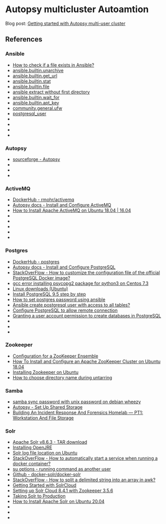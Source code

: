 # Autopsy multicluster Autoamtion

Blog post: [Getting started with Autopsy multi-user cluster](https://holdmybeersecurity.com/2021/05/11/getting-started-with-autopsy-multi-user-cluster/)

## References
### Ansible
* [How to check if a file exists in Ansible?](https://stackoverflow.com/questions/35654286/how-to-check-if-a-file-exists-in-ansible)
* [ansible.builtin.unarchive](https://docs.ansible.com/ansible/latest/collections/ansible/builtin/unarchive_module.html)
* [ansible.builtin.get_url](https://docs.ansible.com/ansible/latest/collections/ansible/builtin/get_url_module.html)
* [ansible.builtin.stat](https://docs.ansible.com/ansible/latest/collections/ansible/builtin/stat_module.html)
* [ansible.builtin.file](https://docs.ansible.com/ansible/latest/collections/ansible/builtin/file_module.html)
* [ansible extract without first directory](https://unix.stackexchange.com/questions/346346/ansible-extract-without-first-directory)
* [ansible.builtin.wait_for](https://docs.ansible.com/ansible/latest/collections/ansible/builtin/wait_for_module.html)
* [ansible.builtin.apt_key](https://docs.ansible.com/ansible/latest/collections/ansible/builtin/apt_key_module.html)
* [community.general.ufw](https://docs.ansible.com/ansible/latest/collections/community/general/ufw_module.html)
* [postgresql_user](https://docs.ansible.com/ansible/2.5/modules/postgresql_user_module.html)
* []()
* []()
* []()
* []()

### Autopsy
* [sourceforge - Autopsy](https://sourceforge.net/projects/autopsy/)
* []()
* []()
* []()

### ActiveMQ
* [DockerHub - rmohr/activemq](https://hub.docker.com/r/rmohr/activemq)
* [Autopsy docs - Install and Configure ActiveMQ](http://sleuthkit.org/autopsy/docs/user-docs/4.18.0/install_activemq_page.html)
* [How to Install Apache ActiveMQ on Ubuntu 18.04 | 16.04](https://websiteforstudents.com/how-to-install-apache-activemq-on-ubuntu-18-04-16-04/)
* []()
* []()
* []()
* []()
* []()

### Postgres
* [DockerHub - postgres](https://hub.docker.com/_/postgres?tab=description)
* [Autopsy docs - Install and Configure PostgreSQL](http://sleuthkit.org/autopsy/docs/user-docs/4.18.0/install_postgresql_page.html)
* [StackOverFlow - How to customize the configuration file of the official PostgreSQL Docker image?](https://stackoverflow.com/questions/30848670/how-to-customize-the-configuration-file-of-the-official-postgresql-docker-image/41912295)
* [gcc error installing psycopg2 package for python3 on Centos 7.3](https://unix.stackexchange.com/questions/345814/gcc-error-installing-psycopg2-package-for-python3-on-centos-7-3)
* [Linux downloads (Ubuntu)](https://www.postgresql.org/download/linux/ubuntu/)
* [Install PostgreSQL 9.5 step by step](https://www.gab.lc/articles/install_postgresql_9-5_debian_ubuntu/)
* [How to set postgres password using ansible](https://stackoverflow.com/questions/63303090/how-to-set-postgres-password-using-ansible)
* [Ansible create postgresql user with access to all tables?](https://stackoverflow.com/questions/40290837/ansible-create-postgresql-user-with-access-to-all-tables)
* [Configure PostgreSQL to allow remote connection](https://bigbinary.com/blog/configure-postgresql-to-allow-remote-connection)
* [Granting a user account permission to create databases in PostgreSQL](https://dba.stackexchange.com/questions/33285/granting-a-user-account-permission-to-create-databases-in-postgresql)
* []()
* []()
* []()

### Zookeeper
* [Configuration for a ZooKeeper Ensemble](https://solr.apache.org/guide/8_6/setting-up-an-external-zookeeper-ensemble.html#configuration-for-a-zookeeper-ensemble)
* [How To Install and Configure an Apache ZooKeeper Cluster on Ubuntu 18.04](https://www.digitalocean.com/community/tutorials/how-to-install-and-configure-an-apache-zookeeper-cluster-on-ubuntu-18-04)
* [Installing Zookeeper on Ubuntu](https://medium.com/@ryannel/installing-zookeeper-on-ubuntu-9f1f70f22e25)
* [How to choose directory name during untarring](https://unix.stackexchange.com/questions/11018/how-to-choose-directory-name-during-untarring)

### Samba
* [samba sync password with unix password on debian wheezy](https://superuser.com/questions/478521/samba-sync-password-with-unix-password-on-debian-wheezy)
* [Autopsy - Set Up Shared Storage](http://sleuthkit.org/autopsy/docs/user-docs/4.18.0/install_multiuser_storage_page.html)
* [Building An Incident Response And Forensics Homelab — PT1: Workstation And File Storage](https://medium.com/@liamcs98/building-an-incident-response-and-forensics-homelab-pt1-workstation-and-file-storage-e23eca7ea57a)

### Solr
* [Apache Solr v8.6.3 - TAR download](https://archive.apache.org/dist/lucene/solr/8.6.3/)
* [Installing OpenJRE](https://ubuntu.com/tutorials/install-jre#2-installing-openjre)
* [Solr log file location on Ubuntu](https://serverfault.com/questions/279505/solr-log-file-location-on-ubuntu)
* [StackOverFlow - How to automatically start a service when running a docker container?](https://stackoverflow.com/questions/25135897/how-to-automatically-start-a-service-when-running-a-docker-container)
* [su options - running command as another user](https://unix.stackexchange.com/questions/1087/su-options-running-command-as-another-user)
* [Github - docker-solr/docker-solr](https://github.com/docker-solr/docker-solr)
* [StackOverFlow - How to split a delimited string into an array in awk?](https://stackoverflow.com/questions/8009664/how-to-split-a-delimited-string-into-an-array-in-awk)
* [Getting Started with SolrCloud](https://solr.apache.org/guide/6_6/getting-started-with-solrcloud.html)
* [Setting up Solr Cloud 8.4.1 with Zookeeper 3.5.6](https://medium.com/@sarkaramrit2/setting-up-solr-cloud-6-3-0-with-zookeeper-3-4-6-867b96ec4272)
* [Taking Solr to Production](https://solr.apache.org/guide/6_6/taking-solr-to-production.html#TakingSolrtoProduction-SolrCloud)
* [How to Install Apache Solr on Ubuntu 20.04](https://www.howtoforge.com/apache-solr-ubuntu-20_04/)
* []()
* []()
* []()

